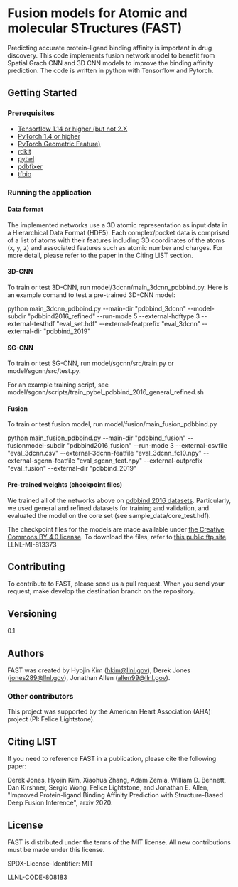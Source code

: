 # Fusion models for Atomic and molecular STructures (FAST)

Predicting accurate protein-ligand binding affinity is important in drug discovery. This code implements fusion network model to benefit from Spatial Grach CNN and 3D CNN models to improve the binding affinity prediction. The code is written in python with Tensorflow and Pytorch.  

 

## Getting Started

### Prerequisites

- [Tensorflow 1.14 or higher (but not 2.X](https://www.tensorflow.org)
- [PyTorch 1.4 or higher](https://pytorch.org)
- [PyTorch Geometric Feature)](https://github.com/rusty1s/pytorch_geometric)
- [rdkit](rdkit.org)
- [pybel](https://github.com/pybel/pybel)
- [pdbfixer](https://github.com/openmm/pdbfixer)
- [tfbio](https://gitlab.com/cheminfIBB/tfbio)


### Running the application

#### Data format

The implemented networks use a 3D atomic representation as input data in a Hierarchical Data Format (HDF5). 
Each complex/pocket data is comprised of a list of atoms with their features including 3D coordinates of the atoms (x, y, z) and associated features such as atomic number and charges. For more detail, please refer to the paper in the Citing LIST section.  


#### 3D-CNN

To train or test 3D-CNN, run model/3dcnn/main_3dcnn_pdbbind.py. 
Here is an example comand to test a pre-trained 3D-CNN model:

python main_3dcnn_pdbbind.py --main-dir "pdbbind_3dcnn" --model-subdir "pdbbind2016_refined" --run-mode 5 --external-hdftype 3 --external-testhdf "eval_set.hdf" --external-featprefix "eval_3dcnn" --external-dir "pdbbind_2019"



#### SG-CNN

To train or test SG-CNN, run model/sgcnn/src/train.py or model/sgcnn/src/test.py. 

For an example training script, see model/sgcnn/scripts/train_pybel_pdbbind_2016_general_refined.sh 


#### Fusion

To train or test fusion model, run model/fusion/main_fusion_pdbbind.py

python main_fusion_pdbbind.py --main-dir "pdbbind_fusion" --fusionmodel-subdir "pdbbind2016_fusion" --run-mode 3 --external-csvfile "eval_3dcnn.csv" --external-3dcnn-featfile "eval_3dcnn_fc10.npy" --external-sgcnn-featfile "eval_sgcnn_feat.npy" --external-outprefix "eval_fusion" --external-dir "pdbbind_2019"


#### Pre-trained weights (checkpoint files)

We trained all of the networks above on [pdbbind 2016 datasets](http://www.pdbbind.org.cn). Particularly, we used general and refined datasets for training and validation, and evaluated the model on the core set (see sample_data/core_test.hdf). 

The checkpoint files for the models are made available under [the Creative Commons BY 4.0 license](https://creativecommons.org/licenses/by/4.0/). To download the files, refer to [this public ftp site](ftp://gdo-bioinformatics.ucllnl.org/fast/pdbbind2016_model_checkpoints/). LLNL-MI-813373



## Contributing

To contribute to FAST, please send us a pull request. When you send your request, make develop 
the destination branch on the repository.
 


## Versioning
0.1



## Authors

FAST was created by Hyojin Kim (hkim@llnl.gov), Derek Jones (jones289@llnl.gov), Jonathan Allen (allen99@llnl.gov). 

### Other contributors
This project was supported by the American Heart Association (AHA) project (PI: Felice Lightstone). 



## Citing LIST

If you need to reference FAST in a publication, please cite the following paper:

Derek Jones, Hyojin Kim, Xiaohua Zhang, Adam Zemla, William D. Bennett, Dan Kirshner, Sergio Wong, Felice
Lightstone, and Jonathan E. Allen, "Improved Protein-ligand Binding Affinity Prediction with Structure-Based Deep Fusion Inference", arxiv 2020. 



## License
FAST is distributed under the terms of the MIT license. All new contributions must be made under this license.

SPDX-License-Identifier: MIT

LLNL-CODE-808183

